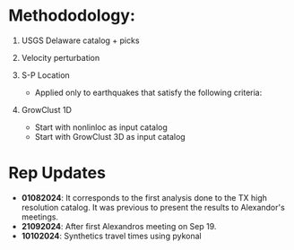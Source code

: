 # Methododology:

1. USGS Delaware catalog + picks

2. Velocity perturbation 

3. S-P Location
    -	Applied only to earthquakes that satisfy the following criteria: 

4. GrowClust 1D
    -	Start with nonlinloc as input catalog
    -	Start with GrowClust 3D as input catalog 

# Rep Updates

- **01082024**: It corresponds to the first analysis done to the TX high resolution catalog. It was previous to present the results to Alexandor's meetings.
- **21092024**: After first Alexandros meeting on Sep 19.
- **10102024**: 
Synthetics travel times using pykonal


